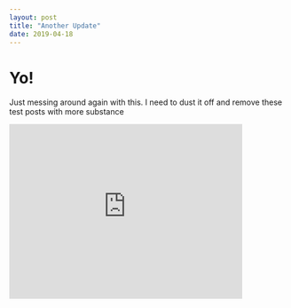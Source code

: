 ```yaml
---
layout: post
title: "Another Update"
date: 2019-04-18
---
```


# Yo!
Just messing around again with this. I need to dust it off and remove these test posts with more substance

<iframe width="420" height="315" src="http://www.youtube.com/embed/dQw4w9WgXcQ" frameborder="0" allowfullscreen></iframe>
